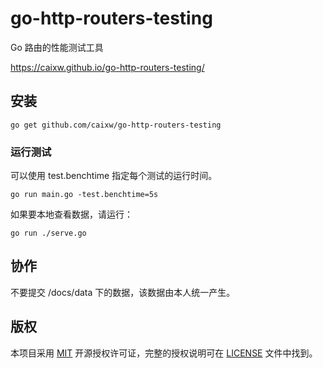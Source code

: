 # go-http-routers-testing

Go 路由的性能测试工具

<https://caixw.github.io/go-http-routers-testing/>

## 安装

```shell
go get github.com/caixw/go-http-routers-testing
```

### 运行测试

可以使用 test.benchtime 指定每个测试的运行时间。

```shell
go run main.go -test.benchtime=5s
```

如果要本地查看数据，请运行：

```shell
go run ./serve.go
```

## 协作

不要提交 /docs/data 下的数据，该数据由本人统一产生。

## 版权

本项目采用 [MIT](https://opensource.org/licenses/MIT) 开源授权许可证，完整的授权说明可在 [LICENSE](LICENSE) 文件中找到。
